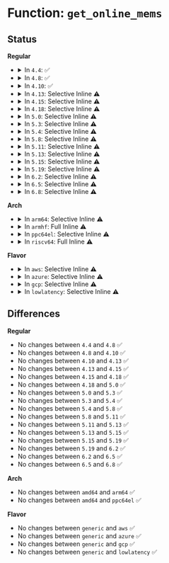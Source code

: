# Function: <code>get_online_mems</code>

## Status
<b>Regular</b>
<ul>
<li>
<details>
<summary>In <code>4.4</code>: ✅</summary>

```c
void get_online_mems();
```

**Collision:** Unique Global

**Inline:** No

**Transformation:** False

**Instances:**

```
In mm/memory_hotplug.c (ffffffff811efb80)
Location: mm/memory_hotplug.c:79
Inline: False
Direct callers:
  - mm/slab_common.c:kmem_cache_shrink
  - mm/slab_common.c:kmem_cache_create
  - mm/slab_common.c:kmem_cache_destroy
  - mm/slab_common.c:memcg_create_kmem_cache
  - mm/slab_common.c:memcg_deactivate_kmem_caches
  - mm/slab_common.c:memcg_destroy_kmem_caches
  - mm/slub.c:show_slab_objects
  - mm/memory_hotplug.c:set_online_page_callback
  - mm/memory_hotplug.c:restore_online_page_callback
  - mm/memory-failure.c:soft_offline_page
```
**Symbols:**

```
ffffffff811efb80-ffffffff811efbc1: get_online_mems (STB_GLOBAL)
```
</details>
</li>
<li>
<details>
<summary>In <code>4.8</code>: ✅</summary>

```c
void get_online_mems();
```

**Collision:** Unique Global

**Inline:** No

**Transformation:** False

**Instances:**

```
In mm/memory_hotplug.c (ffffffff8120efc0)
Location: mm/memory_hotplug.c:99
Inline: False
Direct callers:
  - mm/slab_common.c:kmem_cache_shrink
  - mm/slab_common.c:kmem_cache_destroy
  - mm/slab_common.c:memcg_destroy_kmem_caches
  - mm/slab_common.c:memcg_deactivate_kmem_caches
  - mm/slab_common.c:memcg_create_kmem_cache
  - mm/slab_common.c:kmem_cache_create
  - mm/slub.c:show_slab_objects
  - mm/memory_hotplug.c:restore_online_page_callback
  - mm/memory_hotplug.c:set_online_page_callback
  - mm/memory-failure.c:soft_offline_page
```
**Symbols:**

```
ffffffff8120efc0-ffffffff8120f001: get_online_mems (STB_GLOBAL)
```
</details>
</li>
<li>
<details>
<summary>In <code>4.10</code>: ✅</summary>

```c
void get_online_mems();
```

**Collision:** Unique Global

**Inline:** No

**Transformation:** False

**Instances:**

```
In mm/memory_hotplug.c (ffffffff81221080)
Location: mm/memory_hotplug.c:99
Inline: False
Direct callers:
  - mm/slab_common.c:kmem_cache_shrink
  - mm/slab_common.c:kmem_cache_destroy
  - mm/slab_common.c:memcg_destroy_kmem_caches
  - mm/slab_common.c:memcg_deactivate_kmem_caches
  - mm/slab_common.c:memcg_create_kmem_cache
  - mm/slab_common.c:kmem_cache_create
  - mm/slub.c:show_slab_objects
  - mm/memory_hotplug.c:restore_online_page_callback
  - mm/memory_hotplug.c:set_online_page_callback
  - mm/memory-failure.c:soft_offline_page
```
**Symbols:**

```
ffffffff81221080-ffffffff812210c1: get_online_mems (STB_GLOBAL)
```
</details>
</li>
<li>
<details>
<summary>In <code>4.13</code>: Selective Inline ⚠️</summary>

```c
void get_online_mems();
```

**Collision:** Unique Global

**Inline:** Selective

**Transformation:** False

**Instances:**

```
In mm/memory_hotplug.c (ffffffff8122c48f)
Location: mm/memory_hotplug.c:57
Inline: True
Inline callers:
  - mm/memory_hotplug.c:restore_online_page_callback
  - mm/memory_hotplug.c:set_online_page_callback
Direct callers:
  - mm/slab_common.c:kmem_cache_shrink
  - mm/slab_common.c:kmem_cache_destroy
  - mm/slab_common.c:memcg_destroy_kmem_caches
  - mm/slab_common.c:memcg_deactivate_kmem_caches
  - mm/slab_common.c:kmemcg_deactivate_workfn
  - mm/slab_common.c:memcg_create_kmem_cache
  - mm/slab_common.c:kmem_cache_create
  - mm/slub.c:show_slab_objects
  - mm/memory-failure.c:soft_offline_page
```
**Symbols:**

```
ffffffff8122c950-ffffffff8122c984: get_online_mems (STB_GLOBAL)
```
</details>
</li>
<li>
<details>
<summary>In <code>4.15</code>: Selective Inline ⚠️</summary>

```c
void get_online_mems();
```

**Collision:** Unique Global

**Inline:** Selective

**Transformation:** False

**Instances:**

```
In mm/memory_hotplug.c (ffffffff81247c6f)
Location: mm/memory_hotplug.c:59
Inline: True
Inline callers:
  - mm/memory_hotplug.c:restore_online_page_callback
  - mm/memory_hotplug.c:set_online_page_callback
Direct callers:
  - mm/slab_common.c:kmem_cache_shrink
  - mm/slab_common.c:kmem_cache_destroy
  - mm/slab_common.c:memcg_destroy_kmem_caches
  - mm/slab_common.c:memcg_deactivate_kmem_caches
  - mm/slab_common.c:kmemcg_deactivate_workfn
  - mm/slab_common.c:memcg_create_kmem_cache
  - mm/slab_common.c:kmem_cache_create
  - mm/slub.c:show_slab_objects
  - mm/memory-failure.c:soft_offline_page
```
**Symbols:**

```
ffffffff81248180-ffffffff812481b4: get_online_mems (STB_GLOBAL)
```
</details>
</li>
<li>
<details>
<summary>In <code>4.18</code>: Selective Inline ⚠️</summary>

```c
void get_online_mems();
```

**Collision:** Unique Global

**Inline:** Selective

**Transformation:** False

**Instances:**

```
In mm/memory_hotplug.c (ffffffff8126bba5)
Location: mm/memory_hotplug.c:59
Inline: True
Inline callers:
  - mm/memory_hotplug.c:restore_online_page_callback
  - mm/memory_hotplug.c:set_online_page_callback
Direct callers:
  - mm/slab_common.c:kmem_cache_shrink
  - mm/slab_common.c:kmem_cache_destroy
  - mm/slab_common.c:memcg_destroy_kmem_caches
  - mm/slab_common.c:memcg_deactivate_kmem_caches
  - mm/slab_common.c:kmemcg_deactivate_workfn
  - mm/slab_common.c:memcg_create_kmem_cache
  - mm/slab_common.c:kmem_cache_create_usercopy
  - mm/slub.c:show_slab_objects
  - mm/memory-failure.c:soft_offline_page
```
**Symbols:**

```
ffffffff8126bab0-ffffffff8126bae4: get_online_mems (STB_GLOBAL)
```
</details>
</li>
<li>
<details>
<summary>In <code>5.0</code>: Selective Inline ⚠️</summary>

```c
void get_online_mems();
```

**Collision:** Unique Global

**Inline:** Selective

**Transformation:** False

**Instances:**

```
In mm/memory_hotplug.c (ffffffff812804a5)
Location: mm/memory_hotplug.c:59
Inline: True
Inline callers:
  - mm/memory_hotplug.c:restore_online_page_callback
  - mm/memory_hotplug.c:set_online_page_callback
Direct callers:
  - mm/slab_common.c:kmem_cache_shrink
  - mm/slab_common.c:kmem_cache_destroy
  - mm/slab_common.c:memcg_destroy_kmem_caches
  - mm/slab_common.c:memcg_deactivate_kmem_caches
  - mm/slab_common.c:kmemcg_deactivate_workfn
  - mm/slab_common.c:memcg_create_kmem_cache
  - mm/slab_common.c:kmem_cache_create_usercopy
  - mm/slub.c:show_slab_objects
  - mm/memory-failure.c:soft_offline_page
```
**Symbols:**

```
ffffffff812803b0-ffffffff812803e4: get_online_mems (STB_GLOBAL)
```
</details>
</li>
<li>
<details>
<summary>In <code>5.3</code>: Selective Inline ⚠️</summary>

```c
void get_online_mems();
```

**Collision:** Unique Global

**Inline:** Selective

**Transformation:** False

**Instances:**

```
In mm/memory_hotplug.c (ffffffff8129c7e5)
Location: mm/memory_hotplug.c:61
Inline: True
Inline callers:
  - mm/memory_hotplug.c:restore_online_page_callback
  - mm/memory_hotplug.c:set_online_page_callback
Direct callers:
  - mm/slab_common.c:kmem_cache_shrink
  - mm/slab_common.c:kmem_cache_destroy
  - mm/slab_common.c:memcg_deactivate_kmem_caches
  - mm/slab_common.c:kmemcg_workfn
  - mm/slab_common.c:memcg_create_kmem_cache
  - mm/slab_common.c:kmem_cache_create_usercopy
  - mm/slub.c:show_slab_objects
  - mm/memory-failure.c:soft_offline_page
```
**Symbols:**

```
ffffffff8129c6f0-ffffffff8129c724: get_online_mems (STB_GLOBAL)
```
</details>
</li>
<li>
<details>
<summary>In <code>5.4</code>: Selective Inline ⚠️</summary>

```c
void get_online_mems();
```

**Collision:** Unique Global

**Inline:** Selective

**Transformation:** False

**Instances:**

```
In mm/memory_hotplug.c (ffffffff812ac485)
Location: mm/memory_hotplug.c:61
Inline: True
Inline callers:
  - mm/memory_hotplug.c:restore_online_page_callback
  - mm/memory_hotplug.c:set_online_page_callback
Direct callers:
  - mm/slab_common.c:kmem_cache_shrink_all
  - mm/slab_common.c:kmem_cache_shrink
  - mm/slab_common.c:kmem_cache_destroy
  - mm/slab_common.c:memcg_deactivate_kmem_caches
  - mm/slab_common.c:kmemcg_workfn
  - mm/slab_common.c:memcg_create_kmem_cache
  - mm/slab_common.c:kmem_cache_create_usercopy
  - mm/memory-failure.c:soft_offline_page
```
**Symbols:**

```
ffffffff812ac390-ffffffff812ac3c4: get_online_mems (STB_GLOBAL)
```
</details>
</li>
<li>
<details>
<summary>In <code>5.8</code>: Selective Inline ⚠️</summary>

```c
void get_online_mems();
```

**Collision:** Unique Global

**Inline:** Selective

**Transformation:** False

**Instances:**

```
In mm/memory_hotplug.c (ffffffff812e0805)
Location: mm/memory_hotplug.c:59
Inline: True
Inline callers:
  - mm/memory_hotplug.c:restore_online_page_callback
  - mm/memory_hotplug.c:set_online_page_callback
Direct callers:
  - mm/slab_common.c:kmem_cache_shrink_all
  - mm/slab_common.c:kmem_cache_shrink_all
  - mm/slab_common.c:kmem_cache_destroy
  - mm/slab_common.c:memcg_deactivate_kmem_caches
  - mm/slab_common.c:kmemcg_workfn
  - mm/slab_common.c:memcg_create_kmem_cache
  - mm/slab_common.c:kmem_cache_create_usercopy
  - mm/memory-failure.c:soft_offline_page
```
**Symbols:**

```
ffffffff812e1520-ffffffff812e1554: get_online_mems (STB_GLOBAL)
```
</details>
</li>
<li>
<details>
<summary>In <code>5.11</code>: Selective Inline ⚠️</summary>

```c
void get_online_mems();
```

**Collision:** Unique Global

**Inline:** Selective

**Transformation:** False

**Instances:**

```
In mm/memory_hotplug.c (ffffffff812eb495)
Location: mm/memory_hotplug.c:59
Inline: True
Inline callers:
  - mm/memory_hotplug.c:restore_online_page_callback
  - mm/memory_hotplug.c:set_online_page_callback
Direct callers:
  - mm/slab_common.c:kmem_cache_shrink
  - mm/slab_common.c:kmem_cache_destroy
  - mm/slab_common.c:kmem_cache_create_usercopy
  - mm/memory-failure.c:soft_offline_page
```
**Symbols:**

```
ffffffff812ec470-ffffffff812ec4a4: get_online_mems (STB_GLOBAL)
```
</details>
</li>
<li>
<details>
<summary>In <code>5.13</code>: Selective Inline ⚠️</summary>

```c
void get_online_mems();
```

**Collision:** Unique Global

**Inline:** Selective

**Transformation:** False

**Instances:**

```
In mm/memory_hotplug.c (ffffffff812c61a5)
Location: mm/memory_hotplug.c:69
Inline: True
Inline callers:
  - mm/memory_hotplug.c:restore_online_page_callback
  - mm/memory_hotplug.c:set_online_page_callback
Direct callers:
  - mm/memory-failure.c:soft_offline_page
```
**Symbols:**

```
ffffffff812c6d10-ffffffff812c6d44: get_online_mems (STB_GLOBAL)
```
</details>
</li>
<li>
<details>
<summary>In <code>5.15</code>: Selective Inline ⚠️</summary>

```c
void get_online_mems();
```

**Collision:** Unique Global

**Inline:** Selective

**Transformation:** False

**Instances:**

```
In mm/memory_hotplug.c (ffffffff8130ac05)
Location: mm/memory_hotplug.c:134
Inline: True
Inline callers:
  - mm/memory_hotplug.c:restore_online_page_callback
  - mm/memory_hotplug.c:set_online_page_callback
Direct callers:
  - mm/migrate.c:migration_online_cpu
  - mm/memory-failure.c:soft_offline_page
```
**Symbols:**

```
ffffffff8130b800-ffffffff8130b834: get_online_mems (STB_GLOBAL)
```
</details>
</li>
<li>
<details>
<summary>In <code>5.19</code>: Selective Inline ⚠️</summary>

```c
void get_online_mems();
```

**Collision:** Unique Global

**Inline:** Selective

**Transformation:** False

**Instances:**

```
In mm/memory_hotplug.c (ffffffff81373aa5)
Location: mm/memory_hotplug.c:151
Inline: True
Inline callers:
  - mm/memory_hotplug.c:restore_online_page_callback
  - mm/memory_hotplug.c:set_online_page_callback
Direct callers:
  - mm/migrate.c:set_migration_target_nodes
  - mm/memory-failure.c:soft_offline_page
```
**Symbols:**

```
ffffffff81374770-ffffffff813747cf: get_online_mems (STB_GLOBAL)
```
</details>
</li>
<li>
<details>
<summary>In <code>6.2</code>: Selective Inline ⚠️</summary>

```c
void get_online_mems();
```

**Collision:** Unique Global

**Inline:** Selective

**Transformation:** False

**Instances:**

```
In mm/memory_hotplug.c (ffffffff813f11d5)
Location: mm/memory_hotplug.c:143
Inline: True
Inline callers:
  - mm/memory_hotplug.c:restore_online_page_callback
  - mm/memory_hotplug.c:set_online_page_callback
Direct callers:
  - mm/vmscan.c:lru_gen_change_state
  - mm/memory-failure.c:soft_offline_page
```
**Symbols:**

```
ffffffff813f2060-ffffffff813f20bf: get_online_mems (STB_GLOBAL)
```
</details>
</li>
<li>
<details>
<summary>In <code>6.5</code>: Selective Inline ⚠️</summary>

```c
void get_online_mems();
```

**Collision:** Unique Global

**Inline:** Selective

**Transformation:** False

**Instances:**

```
In mm/memory_hotplug.c (ffffffff81424c15)
Location: mm/memory_hotplug.c:142
Inline: True
Inline callers:
  - mm/memory_hotplug.c:restore_online_page_callback
  - mm/memory_hotplug.c:set_online_page_callback
Direct callers:
  - mm/vmscan.c:lru_gen_change_state
  - mm/memory-failure.c:soft_offline_page
```
**Symbols:**

```
ffffffff81425b20-ffffffff81425b7f: get_online_mems (STB_GLOBAL)
```
</details>
</li>
<li>
<details>
<summary>In <code>6.8</code>: Selective Inline ⚠️</summary>

```c
void get_online_mems();
```

**Collision:** Unique Global

**Inline:** Selective

**Transformation:** False

**Instances:**

```
In mm/memory_hotplug.c (ffffffff81451f55)
Location: mm/memory_hotplug.c:210
Inline: True
Inline callers:
  - mm/memory_hotplug.c:restore_online_page_callback
  - mm/memory_hotplug.c:set_online_page_callback
Direct callers:
  - mm/vmscan.c:lru_gen_change_state
  - mm/memory-failure.c:soft_offline_page
```
**Symbols:**

```
ffffffff81452d60-ffffffff81452dbf: get_online_mems (STB_GLOBAL)
```
</details>
</li>
</ul>
<b>Arch</b>
<ul>
<li>
<details>
<summary>In <code>arm64</code>: Selective Inline ⚠️</summary>

```c
void get_online_mems();
```

**Collision:** Unique Global

**Inline:** Selective

**Transformation:** False

**Instances:**

```
In mm/memory_hotplug.c (ffff80001034dd48)
Location: mm/memory_hotplug.c:61
Inline: True
Inline callers:
  - mm/memory_hotplug.c:restore_online_page_callback
  - mm/memory_hotplug.c:set_online_page_callback
Direct callers:
  - mm/slab_common.c:kmem_cache_shrink_all
  - mm/slab_common.c:kmem_cache_shrink
  - mm/slab_common.c:kmem_cache_destroy
  - mm/slab_common.c:memcg_deactivate_kmem_caches
  - mm/slab_common.c:kmemcg_workfn
  - mm/slab_common.c:memcg_create_kmem_cache
  - mm/slab_common.c:kmem_cache_create_usercopy
  - mm/memory-failure.c:soft_offline_page
```
**Symbols:**

```
ffff80001034df38-ffff80001034df8c: get_online_mems (STB_GLOBAL)
```
</details>
</li>
<li>
<details>
<summary>In <code>armhf</code>: Full Inline ⚠️</summary>

**Collision:** Unique Static

**Inline:** Full

**Transformation:** False

**Instances:**

```
In mm/slab_common.c (0)
Location: include/linux/memory_hotplug.h:274
Inline: True
```
</details>
</li>
<li>
<details>
<summary>In <code>ppc64el</code>: Selective Inline ⚠️</summary>

```c
void get_online_mems();
```

**Collision:** Unique Global

**Inline:** Selective

**Transformation:** False

**Instances:**

```
In mm/memory_hotplug.c (c00000000042de04)
Location: mm/memory_hotplug.c:61
Inline: True
Inline callers:
  - mm/memory_hotplug.c:restore_online_page_callback
  - mm/memory_hotplug.c:set_online_page_callback
Direct callers:
  - mm/slab_common.c:kmem_cache_shrink_all
  - mm/slab_common.c:kmem_cache_shrink
  - mm/slab_common.c:kmem_cache_destroy
  - mm/slab_common.c:memcg_deactivate_kmem_caches
  - mm/slab_common.c:kmemcg_workfn
  - mm/slab_common.c:memcg_create_kmem_cache
  - mm/slab_common.c:kmem_cache_create_usercopy
  - mm/memory-failure.c:soft_offline_page
```
**Symbols:**

```
c00000000042e610-c00000000042e6a0: get_online_mems (STB_GLOBAL)
```
</details>
</li>
<li>
<details>
<summary>In <code>riscv64</code>: Full Inline ⚠️</summary>

**Collision:** Unique Static

**Inline:** Full

**Transformation:** False

**Instances:**

```
In mm/slab_common.c (0)
Location: include/linux/memory_hotplug.h:274
Inline: True
```
</details>
</li>
</ul>
<b>Flavor</b>
<ul>
<li>
<details>
<summary>In <code>aws</code>: Selective Inline ⚠️</summary>

```c
void get_online_mems();
```

**Collision:** Unique Global

**Inline:** Selective

**Transformation:** False

**Instances:**

```
In mm/memory_hotplug.c (ffffffff812a4a65)
Location: mm/memory_hotplug.c:61
Inline: True
Inline callers:
  - mm/memory_hotplug.c:restore_online_page_callback
  - mm/memory_hotplug.c:set_online_page_callback
Direct callers:
  - mm/slab_common.c:kmem_cache_shrink_all
  - mm/slab_common.c:kmem_cache_shrink
  - mm/slab_common.c:kmem_cache_destroy
  - mm/slab_common.c:memcg_deactivate_kmem_caches
  - mm/slab_common.c:kmemcg_workfn
  - mm/slab_common.c:memcg_create_kmem_cache
  - mm/slab_common.c:kmem_cache_create_usercopy
  - mm/memory-failure.c:soft_offline_page
```
**Symbols:**

```
ffffffff812a4970-ffffffff812a49a4: get_online_mems (STB_GLOBAL)
```
</details>
</li>
<li>
<details>
<summary>In <code>azure</code>: Selective Inline ⚠️</summary>

```c
void get_online_mems();
```

**Collision:** Unique Global

**Inline:** Selective

**Transformation:** False

**Instances:**

```
In mm/memory_hotplug.c (ffffffff81296535)
Location: mm/memory_hotplug.c:61
Inline: True
Inline callers:
  - mm/memory_hotplug.c:restore_online_page_callback
  - mm/memory_hotplug.c:set_online_page_callback
Direct callers:
  - mm/slab_common.c:kmem_cache_shrink_all
  - mm/slab_common.c:kmem_cache_shrink
  - mm/slab_common.c:kmem_cache_destroy
  - mm/slab_common.c:memcg_deactivate_kmem_caches
  - mm/slab_common.c:kmemcg_workfn
  - mm/slab_common.c:memcg_create_kmem_cache
  - mm/slab_common.c:kmem_cache_create_usercopy
  - mm/memory-failure.c:soft_offline_page
```
**Symbols:**

```
ffffffff81296440-ffffffff81296474: get_online_mems (STB_GLOBAL)
```
</details>
</li>
<li>
<details>
<summary>In <code>gcp</code>: Selective Inline ⚠️</summary>

```c
void get_online_mems();
```

**Collision:** Unique Global

**Inline:** Selective

**Transformation:** False

**Instances:**

```
In mm/memory_hotplug.c (ffffffff812a2875)
Location: mm/memory_hotplug.c:61
Inline: True
Inline callers:
  - mm/memory_hotplug.c:restore_online_page_callback
  - mm/memory_hotplug.c:set_online_page_callback
Direct callers:
  - mm/slab_common.c:kmem_cache_shrink_all
  - mm/slab_common.c:kmem_cache_shrink
  - mm/slab_common.c:kmem_cache_destroy
  - mm/slab_common.c:memcg_deactivate_kmem_caches
  - mm/slab_common.c:kmemcg_workfn
  - mm/slab_common.c:memcg_create_kmem_cache
  - mm/slab_common.c:kmem_cache_create_usercopy
  - mm/memory-failure.c:soft_offline_page
```
**Symbols:**

```
ffffffff812a2780-ffffffff812a27b4: get_online_mems (STB_GLOBAL)
```
</details>
</li>
<li>
<details>
<summary>In <code>lowlatency</code>: Selective Inline ⚠️</summary>

```c
void get_online_mems();
```

**Collision:** Unique Global

**Inline:** Selective

**Transformation:** False

**Instances:**

```
In mm/memory_hotplug.c (ffffffff812b23f5)
Location: mm/memory_hotplug.c:61
Inline: True
Inline callers:
  - mm/memory_hotplug.c:restore_online_page_callback
  - mm/memory_hotplug.c:set_online_page_callback
Direct callers:
  - mm/slab_common.c:kmem_cache_shrink_all
  - mm/slab_common.c:kmem_cache_shrink
  - mm/slab_common.c:kmem_cache_destroy
  - mm/slab_common.c:memcg_deactivate_kmem_caches
  - mm/slab_common.c:kmemcg_workfn
  - mm/slab_common.c:memcg_create_kmem_cache
  - mm/slab_common.c:kmem_cache_create_usercopy
  - mm/memory-failure.c:soft_offline_page
```
**Symbols:**

```
ffffffff812b2ae0-ffffffff812b2b26: get_online_mems (STB_GLOBAL)
```
</details>
</li>
</ul>

## Differences
<b>Regular</b>
<ul>
<li>
No changes between <code>4.4</code> and <code>4.8</code> ✅
</li>
<li>
No changes between <code>4.8</code> and <code>4.10</code> ✅
</li>
<li>
No changes between <code>4.10</code> and <code>4.13</code> ✅
</li>
<li>
No changes between <code>4.13</code> and <code>4.15</code> ✅
</li>
<li>
No changes between <code>4.15</code> and <code>4.18</code> ✅
</li>
<li>
No changes between <code>4.18</code> and <code>5.0</code> ✅
</li>
<li>
No changes between <code>5.0</code> and <code>5.3</code> ✅
</li>
<li>
No changes between <code>5.3</code> and <code>5.4</code> ✅
</li>
<li>
No changes between <code>5.4</code> and <code>5.8</code> ✅
</li>
<li>
No changes between <code>5.8</code> and <code>5.11</code> ✅
</li>
<li>
No changes between <code>5.11</code> and <code>5.13</code> ✅
</li>
<li>
No changes between <code>5.13</code> and <code>5.15</code> ✅
</li>
<li>
No changes between <code>5.15</code> and <code>5.19</code> ✅
</li>
<li>
No changes between <code>5.19</code> and <code>6.2</code> ✅
</li>
<li>
No changes between <code>6.2</code> and <code>6.5</code> ✅
</li>
<li>
No changes between <code>6.5</code> and <code>6.8</code> ✅
</li>
</ul>
<b>Arch</b>
<ul>
<li>
No changes between <code>amd64</code> and <code>arm64</code> ✅
</li>
<li>
No changes between <code>amd64</code> and <code>ppc64el</code> ✅
</li>
</ul>
<b>Flavor</b>
<ul>
<li>
No changes between <code>generic</code> and <code>aws</code> ✅
</li>
<li>
No changes between <code>generic</code> and <code>azure</code> ✅
</li>
<li>
No changes between <code>generic</code> and <code>gcp</code> ✅
</li>
<li>
No changes between <code>generic</code> and <code>lowlatency</code> ✅
</li>
</ul>
